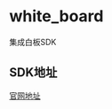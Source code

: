 # white_board

集成白板SDK

## SDK地址

[官网地址](https://developer.netless.link/docs/ios/quick-start/ios-declare/)
